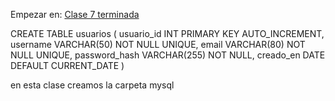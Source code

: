 Empezar en: [Clase 7 terminada](https://d1lb3lf90ja1l2.cloudfront.net/81041065767/81041065767-meeting-235478af-3baf-4dcd-ad9f-0c95f622c88d.mp4)

CREATE TABLE usuarios (
	usuario_id INT PRIMARY KEY AUTO_INCREMENT,
    username VARCHAR(50) NOT NULL UNIQUE,
    email VARCHAR(80) NOT NULL UNIQUE,
    password_hash VARCHAR(255) NOT NULL,
    creado_en DATE DEFAULT CURRENT_DATE
)

en esta clase creamos la carpeta mysql